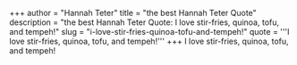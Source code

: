 +++
author = "Hannah Teter"
title = "the best Hannah Teter Quote"
description = "the best Hannah Teter Quote: I love stir-fries, quinoa, tofu, and tempeh!"
slug = "i-love-stir-fries-quinoa-tofu-and-tempeh!"
quote = '''I love stir-fries, quinoa, tofu, and tempeh!'''
+++
I love stir-fries, quinoa, tofu, and tempeh!
